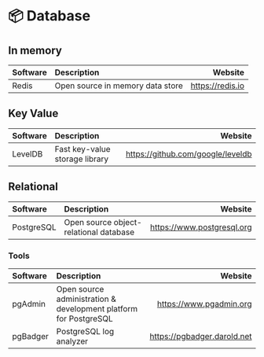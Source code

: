 # 📦 Database

## In memory

| Software | Description                      | Website          |
| :------- | :------------------------------- | ---------------: |
| Redis    | Open source in memory data store | https://redis.io |

## Key Value

| Software | Description                      | Website                           |
| :------- | :------------------------------- | --------------------------------: |
| LevelDB  | Fast key-value storage library   | https://github.com/google/leveldb |

## Relational

| Software   | Description                            | Website                          |
| :--------- | :------------------------------------- | -------------------------------: |
| PostgreSQL | Open source object-relational database | https://www.postgresql.org       |

### Tools

| Software   | Description                                                      | Website                 |
| :--------- | :--------------------------------------------------------------- | ----------------------: |
| pgAdmin    | Open source administration & development platform for PostgreSQL | https://www.pgadmin.org |
| pgBadger   | PostgreSQL log analyzer                                          | https://pgbadger.darold.net |
